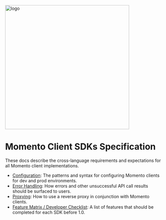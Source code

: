 <img src="https://docs.momentohq.com/img/logo.svg" alt="logo" width="400"/>

# Momento Client SDKs Specification

These docs describe the cross-language requirements and expectations for all Momento client implementations.

* [Configuration](./configuration.md): The patterns and syntax for configuring Momento clients for dev and prod environments.
* [Error Handling](./error-handling.md): How errors and other unsuccessful API call results should be surfaced to users.
* [Proxying](./proxying.md): How to use a reverse proxy in conjunction with Momento clients.
* [Feature Matrix / Developer Checklist](./feature-matrix.md): A list of features that should be completed for each SDK before 1.0.
